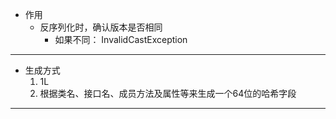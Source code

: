 * 作用
    * 反序列化时，确认版本是否相同
        * 如果不同： InvalidCastException

---

* 生成方式
    1. 1L
    1. 根据类名、接口名、成员方法及属性等来生成一个64位的哈希字段

---
